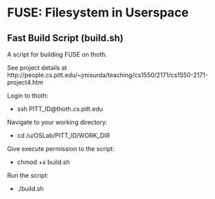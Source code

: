 # FUSE: Filesystem in Userspace
## Fast Build Script (build.sh)
<p>A script for building FUSE on thoth.</p>
<p>See project details at http://people.cs.pitt.edu/~jmisurda/teaching/cs1550/2171/cs1550-2171-project4.htm</p>
<p>Login to thoth:</p>
<ul>
  <li>ssh PITT_ID@thoth.cs.pitt.edu</li>
</ul>
<p>Navigate to your working directory:</p>
<ul>
  <li>cd /u/OSLab/PITT_ID/WORK_DIR</li>
</ul>
<p>Give execute permission to the script:</p>
<ul>
  <li>chmod +x build.sh</li>
</ul>
<p>Run the script:</p>
<ul>
  <li>./build.sh</li>
</ul>
